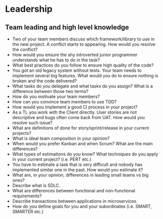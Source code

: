 # Leadership

## Team leading and high level knowledge
- Two of your team members discuss which framework/library to use in the new project. A conflict starts to appearing. How would you resolve the conflict?
- How would you ensure the shy introverted junior programmer understands what he has to do in the task?
- What best practices do you follow to ensure high quality of the code?
- You got an old legacy system without tests. Your team needs to implement several big features. What would you do to ensure nothing is broken and the code delivered?
- What tasks do you delegate and what tasks do you assign? What is a difference between those two terms?
- How do you motivate your team members?
- How can you convince team members to use TDD?
- How would you implement a good CI process in your project?
- As a TL you work with the Client directly. User stories are not descriptive and bugs often come back from UAT. How would you resolve such issue?
- What are definitions of done for story/sprint/release in your current projects?
- What is ideal team composition in your opinion?
- When would you prefer Kanban and when Scrum? What are the main differences?
- What types of estimations do you know? What techniques do you apply in your current project? (i.e. PERT etc.)
- You have to estimate a task that is very difficult and nobody has implemented similar one in the past. How would you estimate it?
- What are, in your opinion, differences in leading small teams vs big ones?
- Describe what is SDLC.
- What are differences between functional and non-functional requirements?
- Describe transactions between applications in microservices.
- How do you define goals for you and your subordinates (i.e. SMART, SMARTER etc.)
